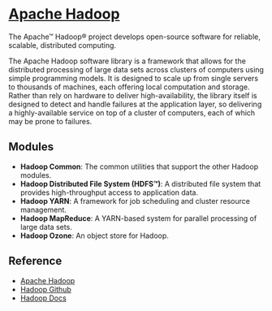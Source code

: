 # [Apache Hadoop](https://hadoop.apache.org/)

The Apache™ Hadoop® project develops open-source software for reliable, scalable, distributed computing.

The Apache Hadoop software library is a framework that allows for the distributed processing of large data sets across clusters of computers using simple programming models. It is designed to scale up from single servers to thousands of machines, each offering local computation and storage. Rather than rely on hardware to deliver high-availability, the library itself is designed to detect and handle failures at the application layer, so delivering a highly-available service on top of a cluster of computers, each of which may be prone to failures.

## Modules

- **Hadoop Common**: The common utilities that support the other Hadoop modules.
- **Hadoop Distributed File System (HDFS™)**: A distributed file system that provides high-throughput access to application data.
- **Hadoop YARN**: A framework for job scheduling and cluster resource management.
- **Hadoop MapReduce**: A YARN-based system for parallel processing of large data sets.
- **Hadoop Ozone**: An object store for Hadoop.

## Reference

- [Apache Hadoop](https://hadoop.apache.org/)
- [Hadoop Github](https://github.com/apache/hadoop)
- [Hadoop Docs](http://hadoop.apache.org/docs/stable/)